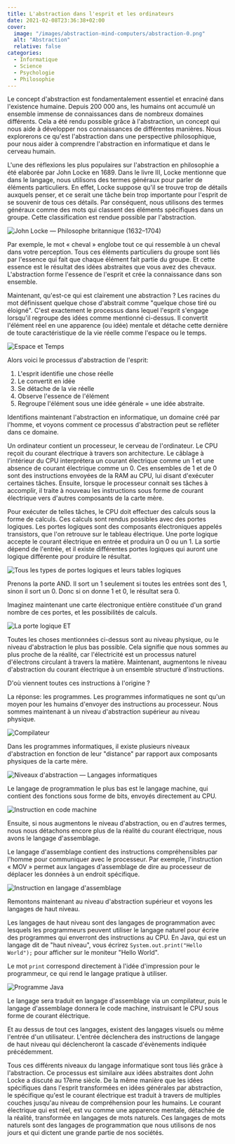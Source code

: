 ```yaml
---
title: L'abstraction dans l'esprit et les ordinateurs
date: 2021-02-08T23:36:38+02:00
cover:
  image: "/images/abstraction-mind-computers/abstraction-0.png"
  alt: "Abstraction"
  relative: false
categories:
  - Informatique
  - Science
  - Psychologie
  - Philosophie
---
```


Le concept d'abstraction est fondamentalement essentiel et enraciné dans l'existence humaine. Depuis 200 000 ans, les humains ont accumulé un ensemble immense de connaissances dans de nombreux domaines différents. Cela a été rendu possible grâce à l'abstraction, un concept qui nous aide à développer nos connaissances de différentes manières. Nous explorerons ce qu'est l'abstraction dans une perspective philosophique, pour nous aider à comprendre l'abstraction en informatique et dans le cerveau humain.

L'une des réflexions les plus populaires sur l'abstraction en philosophie a été elaborée par John Locke en 1689. Dans le livre III, Locke mentionne que dans le langage, nous utilisons des termes généraux pour parler de éléments particuliers. En effet, Locke suppose qu'il se trouve trop de détails auxquels penser, et ce serait une tâche bein trop importante pour l'esprit de se souvenir de tous ces détails. Par conséquent, nous utilisons des termes généraux comme des mots qui classent des éléments spécifiques dans un groupe. Cette classification est rendue possible par l'abstraction.

![John Locke — Philosophe britannique (1632–1704)](/images/abstraction-mind-computers/abstraction-1.png "John Locke — Philosophe britannique (1632–1704)")

Par exemple, le mot « cheval » englobe tout ce qui ressemble à un cheval dans votre perception. Tous ces éléments particuliers du groupe sont liés par l'essence qui fait que chaque élément fait partie du groupe. Et cette essence est le résultat des idées abstraites que vous avez des chevaux. L'abstraction forme l'essence de l'esprit et crée la connaissance dans son ensemble.

Maintenant, qu'est-ce qui est clairement une abstraction ? Les racines du mot définissent quelque chose d'abstrait comme "quelque chose tiré ou éloigné". C'est exactement le processus dans lequel l'esprit s'engage lorsqu'il regroupe des idées comme mentionné ci-dessus. Il convertit l'élément réel en une apparence (ou idée) mentale et détache cette dernière de toute caractéristique de la vie réelle comme l'espace ou le temps.

![Espace et Temps](/images/abstraction-mind-computers/abstraction-2.png#center)

Alors voici le processus d'abstraction de l'esprit:

1. L'esprit identifie une chose réelle
2. Le convertit en idée
3. Se détache de la vie réelle
4. Observe l'essence de l'élément
5. Regroupe l'élément sous une idée générale = une idée abstraite.

Identifions maintenant l'abstraction en informatique, un domaine créé par l'homme, et voyons comment ce processus d'abstraction peut se refléter dans ce domaine.

Un ordinateur contient un processeur, le cerveau de l'ordinateur. Le CPU reçoit du courant électrique à travers son architecture. Le câblage à l'intérieur du CPU interprétera un courant électrique comme un 1 et une absence de courant électrique comme un 0. Ces ensembles de 1 et de 0 sont des instructions envoyées de la RAM au CPU, lui disant d'exécuter certaines tâches. Ensuite, lorsque le processeur connait ses tâches à accomplir, il traite à nouveau les instructions sous forme de courant électrique vers d'autres composants de la carte mère.

Pour exécuter de telles tâches, le CPU doit effectuer des calculs sous la forme de calculs. Ces calculs sont rendus possibles avec des portes logiques. Les portes logiques sont des composants électroniques appelés transistors, que l'on retrouve sur le tableau électrique. Une porte logique accepte le courant électrique en entrée et produira un 0 ou un 1. La sortie dépend de l'entrée, et il existe différentes portes logiques qui auront une logique différente pour produire le résultat.

![Tous les types de portes logiques et leurs tables logiques](/images/abstraction-mind-computers/abstraction-3.png#center, "Tous les types de portes logiques et leurs tables logiques")

Prenons la porte AND. Il sort un 1 seulement si toutes les entrées sont des 1, sinon il sort un 0.
Donc si on donne 1 et 0, le résultat sera 0.

Imaginez maintenant une carte électronique entière constituée d'un grand nombre de ces portes, et les possibilités de calculs.

![La porte logique ET](/images/abstraction-mind-computers/abstraction-4.png#center, "La porte logique ET")

Toutes les choses mentionnées ci-dessus sont au niveau physique, ou le niveau d'abstraction le plus bas possible. Cela signifie que nous sommes au plus proche de la réalité, car l'électricité est un processus naturel d'électrons circulant à travers la matière. Maintenant, augmentons le niveau d'abstraction du courant électrique à un ensemble structuré d'instructions.

D'où viennent toutes ces instructions à l'origine ?

La réponse: les programmes. Les programmes informatiques ne sont qu'un moyen pour les humains d'envoyer des instructions au processeur. Nous sommes maintenant à un niveau d'abstraction supérieur au niveau physique.

![Compilateur](/images/abstraction-mind-computers/abstraction-5.png#center, "Compilateur")

Dans les programmes informatiques, il existe plusieurs niveaux d'abstraction en fonction de leur "distance" par rapport aux composants physiques de la carte mère.

![Niveaux d'abstraction — Langages informatiques](/images/abstraction-mind-computers/abstraction-6.png#center, "Niveaux d'abstraction — Langages informatiques")

Le langage de programmation le plus bas est le langage machine, qui contient des fonctions sous forme de bits, envoyés directement au CPU.

![Instruction en code machine](/images/abstraction-mind-computers/abstraction-7.png#center, "Instruction en code machine")

Ensuite, si nous augmentons le niveau d'abstraction, ou en d'autres termes, nous nous détachons encore plus de la réalité du courant électrique, nous avons le langage d'assemblage.

Le langage d'assemblage contient des instructions compréhensibles par l'homme pour communiquer avec le processeur. Par exemple, l'instruction « MOV » permet aux langages d'assemblage de dire au processeur de déplacer les données à un endroit spécifique.

![Instruction en langage d'assemblage](/images/abstraction-mind-computers/abstraction-8.png#center, "Instruction en langage d'assemblage")

Remontons maintenant au niveau d'abstraction supérieur et voyons les langages de haut niveau.

Les langages de haut niveau sont des langages de programmation avec lesquels les programmeurs peuvent utiliser le langage naturel pour écrire des programmes qui enverront des instructions au CPU. En Java, qui est un langage dit de "haut niveau", vous écrirez `System.out.print("Hello World");` pour afficher sur le moniteur "Hello World".

Le mot `print` correspond directement à l'idée d'impression pour le programmeur, ce qui rend le langage pratique à utiliser.

![Programme Java](/images/abstraction-mind-computers/abstraction-9.png#center, "Programme Java")

Le langage sera traduit en langage d'assemblage via un compilateur, puis le langage d'assemblage donnera le code machine, instruisant le CPU sous forme de courant éléctrique.

Et au dessus de tout ces langages, existent des langages visuels ou même l'entrée d'un utilisateur. L'entrée déclenchera des instructions de langage de haut niveau qui déclencheront la cascade d'évènements indiquée précédemment.

Tous ces différents niveaux du langage informatique sont tous liés grâce à l'abstraction. Ce processus est similaire aux idées abstraites dont John Locke a discuté au 17ème siècle. De la même manière que les idées spécifiques dans l'esprit transformées en idées générales par abstraction, le spécifique qu'est le courant électrique est traduit à travers de multiples couches jusqu'au niveau de compréhension pour les humains. Le courant électrique qui est réel, est vu comme une apparence mentale, détachée de la réalité, transformée en langages de mots naturels. Ces langages de mots naturels sont des langages de programmation que nous utilisons de nos jours et qui dictent une grande partie de nos sociétés.
